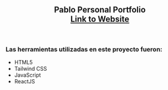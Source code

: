 <h2 align="center">
  Pablo Personal Portfolio<br/>
  <a href="[http://dhruvsr.github.io](https://personal-portfolio-three-topaz.vercel.app/)" target="_blank">Link to Website</a>
</h2>
<div align="center">
  <img alt="" src="portfolio\assets\PortadaPortfolioWeb.PNG" />
</div>

<br/>

### Las herramientas utilizadas en este proyecto fueron:
- HTML5
- Tailwind CSS
- JavaScript
- ReactJS

